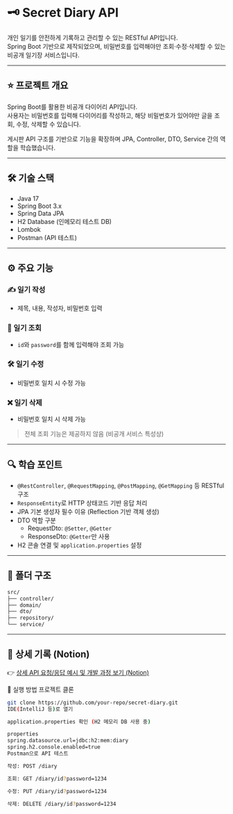 # 🗝️ Secret Diary API

개인 일기를 안전하게 기록하고 관리할 수 있는 RESTful API입니다.  
Spring Boot 기반으로 제작되었으며, 비밀번호를 입력해야만 조회·수정·삭제할 수 있는 비공개 일기장 서비스입니다.  

---

## ⭐ 프로젝트 개요

Spring Boot를 활용한 비공개 다이어리 API입니다.  
사용자는 비밀번호를 입력해 다이어리를 작성하고, 해당 비밀번호가 있어야만 글을 조회, 수정, 삭제할 수 있습니다.  

게시판 API 구조를 기반으로 기능을 확장하며 JPA, Controller, DTO, Service 간의 역할을 학습했습니다.  

---

## 🛠 기술 스택

- Java 17  
- Spring Boot 3.x  
- Spring Data JPA  
- H2 Database (인메모리 테스트 DB)  
- Lombok  
- Postman (API 테스트)

---

## ⚙️ 주요 기능

### ✍️ 일기 작성
- 제목, 내용, 작성자, 비밀번호 입력  

### 🔐 일기 조회
- `id`와 `password`를 함께 입력해야 조회 가능  

### 🛠 일기 수정
- 비밀번호 일치 시 수정 가능  

### ❌ 일기 삭제
- 비밀번호 일치 시 삭제 가능  

> 전체 조회 기능은 제공하지 않음 (비공개 서비스 특성상)

---

## 🔍 학습 포인트

- `@RestController`, `@RequestMapping`, `@PostMapping`, `@GetMapping` 등 RESTful 구조  
- `ResponseEntity`로 HTTP 상태코드 기반 응답 처리  
- JPA 기본 생성자 필수 이유 (Reflection 기반 객체 생성)  
- DTO 역할 구분  
  - RequestDto: `@Setter`, `@Getter`  
  - ResponseDto: `@Getter`만 사용  
- H2 콘솔 연결 및 `application.properties` 설정  

---

## 📂 폴더 구조

```bash
src/
├── controller/
├── domain/
├── dto/
├── repository/
└── service/
```
---
## 📑 상세 기록 (Notion)
👉 [상세 API 요청/응답 예시 및 개발 과정 보기 (Notion)](https://peridot-chicken-4e7.notion.site/23f26275352480ab8cd1c93817a9eb39?source=copy_link)


🧪 실행 방법
프로젝트 클론

```bash
git clone https://github.com/your-repo/secret-diary.git
IDE(IntelliJ 등)로 열기

application.properties 확인 (H2 메모리 DB 사용 중)

properties
spring.datasource.url=jdbc:h2:mem:diary
spring.h2.console.enabled=true
Postman으로 API 테스트

작성: POST /diary

조회: GET /diary/id?password=1234

수정: PUT /diary/id?password=1234

삭제: DELETE /diary/id?password=1234

